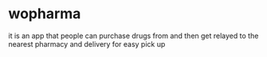 # wopharma
it is an app that people can purchase drugs from and then get relayed to the nearest pharmacy and delivery for easy pick up
